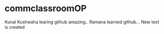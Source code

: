 # commclassroomOP

Kunal Kushwaha learing github amazing..
Ramana learned github...
New text is created
